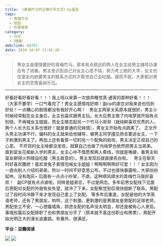 ```yaml
---
title: 《青梅竹马的正确打开方式》by福宝
tags:
  - 青梅竹马
  - 校园
  - 欢喜冤家
category:
  - 扫文
  - Ⅰ强推
abbrlink: 60701
date: 2020-10-07 11:45:20
---
```

<meta name="referrer" content="no-referrer" />

> 男女主是感情要好的青梅竹马，原本有点疏远的两人在女主给男主辅导功课后有了进展，男主意识到自己对女主心思不纯，努力考上她的大学，女主也在室友向她要男主的联系方式时才察觉自己会吃醋。甜而不腻，大家都对男女主的恋情喜闻乐见。 ​​​​
<!-- more -->

---
好看好看好看好看！！！我上班以来第一次放弃睡觉真·通宵的那种好看！！！（大家不要学）一口气看完了！男女主感情戏好顺！副cp的虐恋对我来说也恰到好处！一点糟心的剧情都没有我好开心啊！
 
男女主两家关系原本就很好，男主小时候经常黏在女主身后，女主也喜欢跟男主玩。长大后男主做了内啥梦就开始有点别扭，不再喊女主姐姐，而女主暗恋起另一个竹马小哥哥（就纯粹喜欢优秀的人，两个人长大后关系也很好！就是普通的兄妹情），男女主开始有点疏离了。
正文开头男主功课不行，偏科的女主就来给他辅导，被男主同学撞见扬言要追女主，一下子刺激到男主了。再加上还有看穿一切的另一个配角的助攻，男主决定正视自己的心意。
不开窍的女主啥都没发现，就算自己也做了内啥梦也依然把男主当弟弟。直到室友花痴新入学的男主，女主心中不情愿帮两人牵线，但就是嘴硬，看男主和室友聊得火热暗自吃醋（男主故意的）。男主发现后就直接告白啦。
 
男主在聊天时好喜欢撒娇！喜欢发兔子表情包喊女主姐姐！啊啊啊啊啊好可爱！！！女主因为一直向别人介绍的弟弟，所以一时间不好意思公布，不过也很快暴露啦，大家纷纷起哄，没有炮灰~
后面有一点点小吵架，不虐。这种顺风顺水的青梅竹马我好喜欢！
 
副CP就有点点虐啦，同样是姐弟恋，不过是网恋。多年前男女配线下见面后男配对女配的外貌有些失望，就冷了下来，女配察觉到后很快就断了联系，男配过了段时间冷静下来才发现自己爱上了女配。
等多年后重逢，女配是他的大学英语老师，还有了男朋友。哟呵，这个刺激。更刺激的是男朋友是男配的足球老师，男配坐立不安，一心想撬墙角，顾虑女配的名声没太明显，却还是被有心人发现。
事情败露后女配辞职了也和男朋友分手了（原本就不喜这份职业和男票），男配开始光明正大的漫长追妻路。有番外，很满足。

**平台：豆瓣阅读**

![](https://wx3.sinaimg.cn/mw690/0069kFhhgy1gjgq9vbzaxj30n01dstk6.jpg)
![](https://wx2.sinaimg.cn/mw690/0069kFhhgy1gjgq9unzslj30n01ds4bg.jpg)